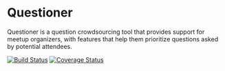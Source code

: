 # Questioner
Questioner is a question crowdsourcing tool that provides support for meetup organizers, with features that help them prioritize questions asked by potential attendees.

[![Build Status](https://travis-ci.com/emrys8/questioner-api.svg?branch=develop)](https://travis-ci.com/emrys8/questioner-api) [![Coverage Status](https://coveralls.io/repos/github/emrys8/questioner-api/badge.svg?branch=develop)](https://coveralls.io/github/emrys8/questioner-api?branch=develop)
